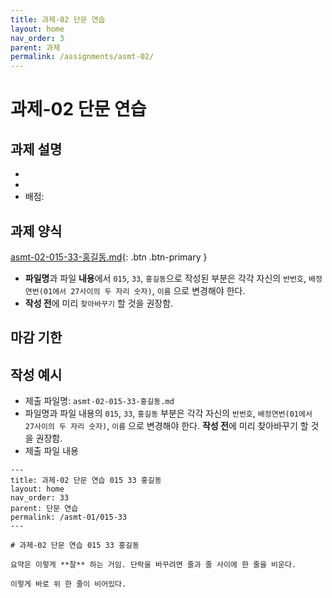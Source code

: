 ```yaml
---
title: 과제-02 단문 연습
layout: home
nav_order: 3
parent: 과제
permalink: /assignments/asmt-02/
---
```


# 과제-02 단문 연습

## 과제 설명
-
-
- 배점: 

## 과제 양식

[asmt-02-015-33-홍길동.md](https://github.com/DeepWrite/2025SPRING/raw/main/templates/asmt-02-015-33-홍길동.md){: .btn .btn-primary }

- **파일명**과 파일 **내용**에서 `015`, `33`, `홍길동`으로 작성된 부분은 각각 자신의 `반번호`, `배정연번(01에서 27사이의 두 자리 숫자)`, `이름` 으로 변경해야 한다. 
- **작성 전**에 미리 `찾아바꾸기` 할 것을 권장함.

## 마감 기한

## 작성 예시

- 제출 파일명: `asmt-02-015-33-홍길동.md` 
- 파일명과 파일 내용의 `015`, `33`, `홍길동` 부분은 각각 자신의 `반번호`, `배정연번(01에서 27사이의 두 자리 숫자)`, `이름` 으로 변경해야 한다. **작성 전**에 미리 찾아바꾸기 할 것을 권장함.
- 제출 파일 내용

```
---
title: 과제-02 단문 연습 015 33 홍길동 
layout: home
nav_order: 33
parent: 단문 연습
permalink: /asmt-01/015-33
---

# 과제-02 단문 연습 015 33 홍길동 

요약은 이렇게 **잘** 하는 거임. 단락을 바꾸려면 줄과 줄 사이에 한 줄을 비운다.

이렇게 바로 위 한 줄이 비어있다.
```

